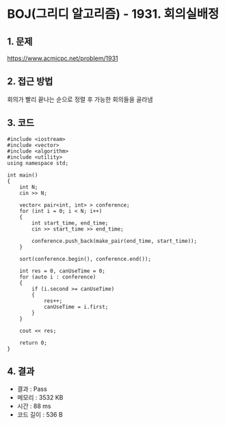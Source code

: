 # BOJ(그리디 알고리즘) - 1931. 회의실배정

## 1. 문제  
https://www.acmicpc.net/problem/1931
## 2. 접근 방법  
회의가 빨리 끝나는 순으로 정렬 후 가능한 회의들을 골라냄
## 3. 코드  
```
#include <iostream>
#include <vector>
#include <algorithm>
#include <utility>
using namespace std;

int main()
{
	int N;
	cin >> N;

	vector< pair<int, int> > conference;
	for (int i = 0; i < N; i++)
	{
		int start_time, end_time;
		cin >> start_time >> end_time;

		conference.push_back(make_pair(end_time, start_time));
	}

	sort(conference.begin(), conference.end());

	int res = 0, canUseTime = 0;
	for (auto i : conference)
	{
		if (i.second >= canUseTime)
		{
			res++;
			canUseTime = i.first;
		}
	}

	cout << res;

	return 0;
}
```
## 4. 결과
- 결과 : Pass
- 메모리 : 3532 KB
- 시간 : 88 ms
- 코드 길이 : 536 B